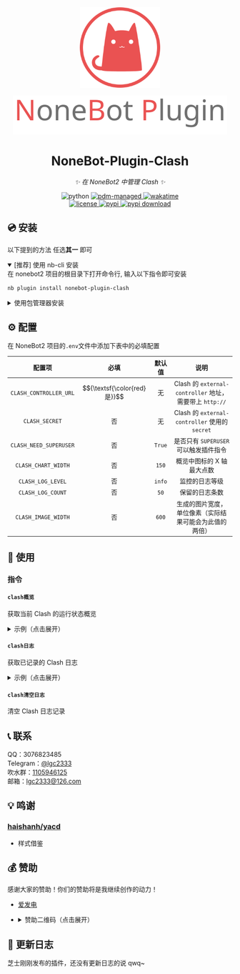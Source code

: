 <!-- markdownlint-disable MD031 MD033 MD036 MD041 -->

<div align="center">

<a href="https://v2.nonebot.dev/store">
  <img src="https://raw.githubusercontent.com/lgc-NB2Dev/readme/main/clash/clash.png" width="180" height="180" alt="NoneBotPluginLogo">
</a>

<p>
  <img src="https://raw.githubusercontent.com/lgc-NB2Dev/readme/main/template/plugin.svg" alt="NoneBotPluginText">
</p>

# NoneBot-Plugin-Clash

_✨ 在 NoneBot2 中管理 Clash ✨_

<img src="https://img.shields.io/badge/python-3.8+-blue.svg" alt="python">
<a href="https://pdm.fming.dev">
  <img src="https://img.shields.io/badge/pdm-managed-blueviolet" alt="pdm-managed">
</a>
<a href="https://wakatime.com/badge/user/b61b0f9a-f40b-4c82-bc51-0a75c67bfccf/project/018c485d-8163-4802-9e3d-579cab2715aa">
  <img src="https://wakatime.com/badge/user/b61b0f9a-f40b-4c82-bc51-0a75c67bfccf/project/018c485d-8163-4802-9e3d-579cab2715aa.svg" alt="wakatime">
</a>

<br />

<a href="./LICENSE">
  <img src="https://img.shields.io/github/license/lgc-NB2Dev/nonebot-plugin-clash.svg" alt="license">
</a>
<a href="https://pypi.python.org/pypi/nonebot-plugin-clash">
  <img src="https://img.shields.io/pypi/v/nonebot-plugin-clash.svg" alt="pypi">
</a>
<a href="https://pypi.python.org/pypi/nonebot-plugin-clash">
  <img src="https://img.shields.io/pypi/dm/nonebot-plugin-clash" alt="pypi download">
</a>

</div>

<!-- ## 📖 介绍

这里是插件的详细介绍部分 -->

## 💿 安装

以下提到的方法 任选**其一** 即可

<details open>
<summary>[推荐] 使用 nb-cli 安装</summary>
在 nonebot2 项目的根目录下打开命令行, 输入以下指令即可安装

```bash
nb plugin install nonebot-plugin-clash
```

</details>

<details>
<summary>使用包管理器安装</summary>
在 nonebot2 项目的插件目录下, 打开命令行, 根据你使用的包管理器, 输入相应的安装命令

<details>
<summary>pip</summary>

```bash
pip install nonebot-plugin-clash
```

</details>
<details>
<summary>pdm</summary>

```bash
pdm add nonebot-plugin-clash
```

</details>
<details>
<summary>poetry</summary>

```bash
poetry add nonebot-plugin-clash
```

</details>
<details>
<summary>conda</summary>

```bash
conda install nonebot-plugin-clash
```

</details>

打开 nonebot2 项目根目录下的 `pyproject.toml` 文件, 在 `[tool.nonebot]` 部分的 `plugins` 项里追加写入

```toml
[tool.nonebot]
plugins = [
    # ...
    "nonebot_plugin_clash"
]
```

</details>

## ⚙️ 配置

在 NoneBot2 项目的`.env`文件中添加下表中的必填配置

|         配置项         |             必填             | 默认值 |                          说明                           |
| :--------------------: | :--------------------------: | :----: | :-----------------------------------------------------: |
| `CLASH_CONTROLLER_URL` | $${\textsf{\color{red}是}}$$ |   无   | Clash 的 `external-controller` 地址，需要带上 `http://` |
|     `CLASH_SECRET`     |              否              |   无   |     Clash 的 `external-controller` 使用的 `secret`      |
| `CLASH_NEED_SUPERUSER` |              否              | `True` |          是否只有 `SUPERUSER` 可以触发插件指令          |
|  `CLASH_CHART_WIDTH`   |              否              | `150`  |                概览中图标的 X 轴最大点数                |
|   `CLASH_LOG_LEVEL`    |              否              | `info` |                     监控的日志等级                      |
|   `CLASH_LOG_COUNT`    |              否              |  `50`  |                     保留的日志条数                      |
|  `CLASH_IMAGE_WIDTH`   |              否              | `600`  | 生成的图片宽度，单位像素（实际结果可能会为此值的两倍）  |

## 🎉 使用

### 指令

#### `clash概览`

获取当前 Clash 的运行状态概览

<details>
<summary>示例（点击展开）</summary>

![概览](https://raw.githubusercontent.com/lgc-NB2Dev/readme/main/clash/summary.jpg)

</details>

#### `clash日志`

获取已记录的 Clash 日志

<details>
<summary>示例（点击展开）</summary>

![概览](https://raw.githubusercontent.com/lgc-NB2Dev/readme/main/clash/logs.jpg)

</details>

#### `clash清空日志`

清空 Clash 日志记录

## 📞 联系

QQ：3076823485  
Telegram：[@lgc2333](https://t.me/lgc2333)  
吹水群：[1105946125](https://jq.qq.com/?_wv=1027&k=Z3n1MpEp)  
邮箱：<lgc2333@126.com>

## 💡 鸣谢

### [haishanh/yacd](https://github.com/haishanh/yacd)

- 样式借鉴

## 💰 赞助

感谢大家的赞助！你们的赞助将是我继续创作的动力！

- [爱发电](https://afdian.net/@lgc2333)
- <details>
    <summary>赞助二维码（点击展开）</summary>

  ![讨饭](https://raw.githubusercontent.com/lgc2333/ShigureBotMenu/master/src/imgs/sponsor.png)

  </details>

## 📝 更新日志

芝士刚刚发布的插件，还没有更新日志的说 qwq~
